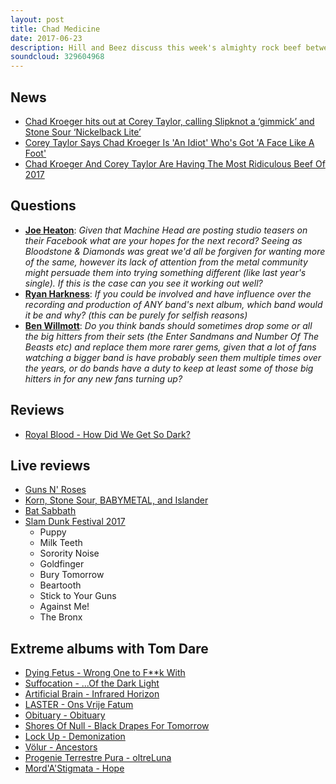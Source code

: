 ```yaml
---
layout: post
title: Chad Medicine
date: 2017-06-23
description: Hill and Beez discuss this week's almighty rock beef between Nickelback's Chad Kroeger and Corey Taylor, review the new album from Royal Blood, report from Guns N Roses' Not In This Lifetime tour in London and Korn in LA, a report from last month's Slam Dunk festival, a look forward to the new Machine Head album and we welcome our extreme metal expert Tom Dare to discuss the new albums from Dying Fetus and Suffocation and get his rundown of the best albums from metal's underground in 2017.
soundcloud: 329604968
---
```


## News

- [Chad Kroeger hits out at Corey Taylor, calling Slipknot a ‘gimmick’ and Stone Sour ‘Nickelback Lite’](http://www.nme.com/news/music/nickelback-chad-kroeger-slipknot-stone-sour-corey-taylor-2090287)
- [Corey Taylor Says Chad Kroeger Is 'An Idiot' Who's Got 'A Face Like A Foot'](http://www.blabbermouth.net/news/corey-taylor-says-chad-kroeger-is-an-idiot-whos-got-a-face-like-a-foot/)
- [Chad Kroeger And Corey Taylor Are Having The Most Ridiculous Beef Of 2017](http://junkee.com/chad-kroeger-corey-taylor-ridiculous-beef-2017/109244)


## Questions

- **[Joe Heaton](https://www.facebook.com/thatsnotmetalpodcast/posts/2127369030822963?comment_id=2127379670821899&comment_tracking=%7B%22tn%22%3A%22R9%22%7D)**: *Given that Machine Head are posting studio teasers on their Facebook what are your hopes for the next record? Seeing as Bloodstone & Diamonds was great we'd all be forgiven for wanting more of the same, however its lack of attention from the metal community might persuade them into trying something different (like last year's single). If this is the case can you see it working out well?*
- **[Ryan Harkness](https://www.facebook.com/thatsnotmetalpodcast/posts/2127369030822963?comment_id=2127383094154890&comment_tracking=%7B%22tn%22%3A%22R9%22%7D)**: *If you could be involved and have influence over the recording and production of ANY band's next album, which band would it be and why? (this can be purely for selfish reasons)*
- **[Ben Willmott](https://www.facebook.com/thatsnotmetalpodcast/posts/2127369030822963?comment_id=2127403814152818&comment_tracking=%7B%22tn%22%3A%22R9%22%7D)**: *Do you think bands should sometimes drop some or all the big hitters from their sets (the Enter Sandmans and Number Of The Beasts etc) and replace them more rarer gems, given that a lot of fans watching a bigger band is have probably seen them multiple times over the years, or do bands have a duty to keep at least some of those big hitters in for any new fans turning up?*

## Reviews

- [Royal Blood - How Did We Get So Dark?](https://itunes.apple.com/gb/album/how-did-we-get-so-dark/id1222707104)


## Live reviews

- [Guns N' Roses](http://www.songkick.com/concerts/28755154-guns-n-roses-at-london-stadium)
- [Korn, Stone Sour, BABYMETAL, and Islander](http://www.songkick.com/concerts/29502444-korn-at-forum)
- [Bat Sabbath](http://www.songkick.com/concerts/29447674-cancer-bats-at-o2-academy-islington)
- [Slam Dunk Festival 2017](http://www.songkick.com/festivals/11481-slam-dunk/id/28514909-slam-dunk-festival-2017)
  - Puppy
  - Milk Teeth
  - Sorority Noise
  - Goldfinger
  - Bury Tomorrow
  - Beartooth
  - Stick to Your Guns
  - Against Me!
  - The Bronx


## Extreme albums with Tom Dare

- [Dying Fetus - Wrong One to F**k With](https://itunes.apple.com/gb/album/wrong-one-to-f-k-with/id1222733056)
- [Suffocation - ...Of the Dark Light](https://itunes.apple.com/gb/album/of-the-dark-light/id1226005108)
- [Artificial Brain - Infrared Horizon]()
- [LASTER - Ons Vrije Fatum](https://dunkelheitprod.bandcamp.com/album/ons-vrije-fatum)
- [Obituary - Obituary](https://itunes.apple.com/gb/album/obituary/id1192795829)
- [Shores Of Null - Black Drapes For Tomorrow](https://itunes.apple.com/gb/album/black-drapes-for-tomorrow/id1206993512)
- [Lock Up - Demonization](https://itunes.apple.com/gb/album/demonization/id1197411818)
- [Völur - Ancestors](https://itunes.apple.com/gb/album/ancestors/id1225491566)
- [Progenie Terrestre Pura - oltreLuna](https://progenieterrestrepura.bandcamp.com/album/oltreluna)
- [Mord'A'Stigmata - Hope](https://itunes.apple.com/gb/album/hope/id1210519417)
